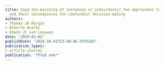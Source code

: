 ```yaml
---
title: Copy-the-majority of instances or individuals? Two approaches to the majority
  and their consequences for conformist decision-making
authors:
- Thomas JH Morgan
- Alberto Acerbi
- Edwin JC van Leeuwen
date: '2019-01-01'
publishDate: '2025-10-01T13:40:46.297518Z'
publication_types:
- article-journal
publication: '*PloS one*'
---
```

